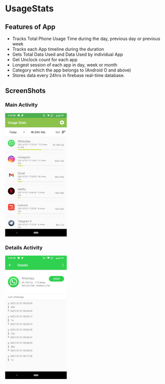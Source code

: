 # UsageStats
## Features of App ##
* Tracks Total Phone Usage Time during the day, previous day or previous week
* Tracks each App timeline during the duration
* Gets Total Data Used and Data Used by individual App
* Get Unclock count for each app
* Longest session of each app in day, week or month
* Category which the app belongs to (Android O and above)
* Stores data every 24hrs in firebase real-time database.

## ScreenShots ##
### Main Activity ###
<img src="https://github.com/Adityap88/UsageStats/blob/master/Screenshots/SS2.jpeg" width="200" height="400" />

### Details Activity ###
<img src="https://github.com/Adityap88/UsageStats/blob/master/Screenshots/SS1.jpeg" width="200" height="400" />
